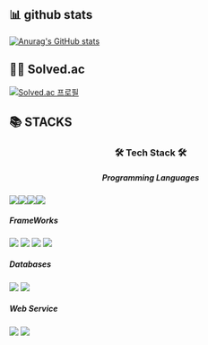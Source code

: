 ## 📊 github stats

[![Anurag's GitHub stats](https://github-readme-stats.vercel.app/api?username=jeahun10717)](https://github.com/anuraghazra/github-readme-stats)

## 🧑‍💻 Solved.ac

[![Solved.ac
프로필](http://mazassumnida.wtf/api/generate_badge?boj=jeahun00)](https://solved.ac/jeahun00)

## 📚 STACKS

<h3 align="center"><b>🛠 Tech Stack 🛠</b></h3>

<p align="center" display="inline-block">

<h5 align = "center"><b>  Programming Languages </b></h5>
<img src="https://img.shields.io/badge/JavaScript-F7DF1E?style=flat-square&logo=JavaScript&logoColor=white"/><img src="https://img.shields.io/badge/Node.js-339933?style=flat-square&logo=Node.js&logoColor=white"/><img src="https://img.shields.io/badge/Python-3776AB?style=flat-square&logo=Python&logoColor=white"/><img src="https://img.shields.io/badge/c++-00599C?style=flat-square&logo=c%2B%2B&logoColor=white"/>
<h5><b> FrameWorks </b></h5>
<img src="https://img.shields.io/badge/Koa-33333D?style=flat-square&logo=Koa&logoColor=white"/>
<img src="https://img.shields.io/badge/express-33333D?style=flat-square&logo=express&logoColor=white"/>
<img src="https://img.shields.io/badge/react-61DAFB?style=flat-square&logo=react&logoColor=white"/>
<img src="https://img.shields.io/badge/Pytorch-EE4C2C?style=flat-square&logo=Pytorch&logoColor=white"/>
<h5><b> Databases </b></h5>
<img src="https://img.shields.io/badge/MongoDB-47A248?style=flat-square&logo=MongoDB&logoColor=white"/>
<img src="https://img.shields.io/badge/MySQL-4479A1?style=flat-square&logo=MySQL&logoColor=white"/>
<h5><b> Web Service </b></h5>
<img src="https://img.shields.io/badge/AmazonAWS-232F3E?style=flat-square&logo=Amazon%20AWS&logoColor=white"/>
<img src="https://img.shields.io/badge/nginx-009639?style=flat-square&logo=NGINX&logoColor=white"/>

</p>
